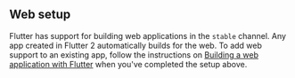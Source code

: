 ## Web setup

Flutter has support for building web applications in the
`stable` channel. Any app created in Flutter 2 automatically
builds for the web. To add web support to an existing app, follow
the instructions on [Building a web application with Flutter][] 
when you've completed the setup above.

[Building a web application with Flutter]: /get-started/web
